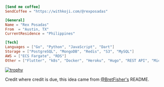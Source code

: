 ```toml

[Send me coffee]
SendCoffee = "https://withkoji.com/@rexposadas"

[General]
Name = "Rex Posadas"
From  = "Austin, TX"
CurrentResidence = "Philippines"

[Tech]
Languages = ["Go", "Python", "JavaScript", "Dart"]
Storage = ["PostgreSQL", "MongoDB", "Redis", "S3", "MySQL"]
AWS = ["ECS Fargate", "RDS"]
Other = ["Flutter", "k8s", "Docker", "Heroku", "Hugo", "REST API", "Microservices", "Express","mockery", "Generated Art"]
```
[![trophy](https://github-profile-trophy.vercel.app/?username=rexposadas&theme=onedark)](https://github.com/rexposadas/github-profile-trophy)

Credit where credit is due, this idea came from [@BretFisher's](https://github.com/BretFisher) README.
